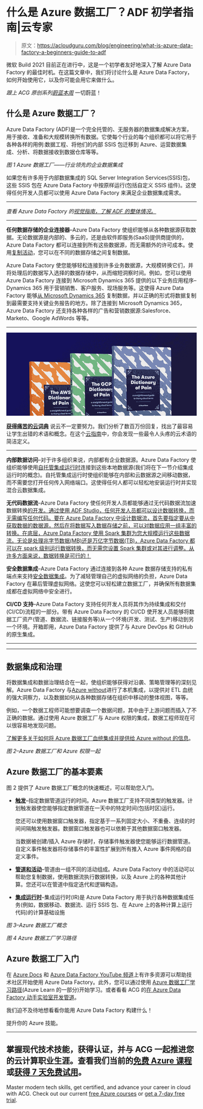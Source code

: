 # 什么是 Azure 数据工厂？ADF 初学者指南|云专家

> 原文：<https://acloudguru.com/blog/engineering/what-is-azure-data-factory-a-beginners-guide-to-adf>

微软 Build 2021 目前正在进行中，这是一个初学者友好地深入了解 Azure Data Factory 的最佳时机。在这篇文章中，我们将讨论什么是 Azure Data Factory，如何开始使用它，以及你可能会用它来做什么。

*跟上 ACG 原创系列[蔚蓝本周](https://acloud.guru/series/azure-this-week)* 一切蔚蓝！

## 什么是 Azure 数据工厂？

Azure Data Factory (ADF)是一个完全托管的、无服务器的数据集成解决方案，用于接收、准备和大规模转换所有数据。它使每个行业的每个组织都可以将它用于各种各样的用例:数据工程、将他们的内部 SSIS 包迁移到 Azure、运营数据集成、分析、将数据接收到数据仓库等等。

*图 1 Azure 数据工厂——行业领先的企业数据集成*

如果您有许多用于内部数据集成的 SQL Server Integration Services(SSIS)包，这些 SSIS 包在 Azure Data Factory 中按原样运行(包括自定义 SSIS 组件)。这使得任何开发人员都可以使用 Azure Data Factory 来满足企业数据集成需求。

* * *

*查看 Azure Data Factory 的[视觉指南，了解 ADF 的整体情况。](https://acloudguru.com/blog/engineering/a-visual-guide-to-azure-data-factory)*

* * *

**任何数据存储的企业连接器**–Azure Data Factory 使组织能够从各种数据源获取数据。无论数据源是内部的、多云的，还是由软件即服务(SaaS)提供商提供的，Azure Data Factory 都可以连接到所有这些数据源，而无需额外的许可成本。使用[复制活动](https://docs.microsoft.com/en-us/azure/data-factory/copy-activity-overview)，您可以在不同的数据存储之间复制数据。

Azure Data Factory 使您能够轻松连接到许多业务数据源，大规模转换它们，并将处理后的数据写入选择的数据存储中，从而缩短洞察时间。例如，您可以使用 Azure Data Factory 连接到 Microsoft Dynamics 365 提供的以下业务应用程序–Dynamics 365 用于营销销售、客户服务、现场服务等。这使得 Azure Data Factory 能够[从 Microsoft Dynamics 365](https://docs.microsoft.com/en-us/azure/data-factory/connector-dynamics-crm-office-365) 复制数据，并以正确的形式将数据复制到最需要支持关键业务报告的地方。除了连接到 Microsoft Dynamics 365，Azure Data Factory 还支持各种各样的广告和营销数据源:Salesforce、Marketo、Google AdWords 等等。

* * *

[![Complete guide to the Cloud and Dictionary ](img/93ebf63b88ab7fbd48705a01952ba688.png)](https://get.acloudguru.com/cloud-dictionary-of-pain)

[**获得痛苦的云词典**](https://get.acloudguru.com/cloud-dictionary-of-pain)
说云不一定要努力。我们分析了数百万份回复，找出了最容易让学生出错的术语和概念。在这个[云指南](https://get.acloudguru.com/cloud-dictionary-of-pain)中，你会发现一些最令人头疼的云术语的简洁定义。

* * *

**内部数据访问**–对于许多组织来说，内部都有企业数据源。Azure Data Factory 使组织能够使用[自托管集成运行时](https://docs.microsoft.com/en-us/azure/data-factory/create-self-hosted-integration-runtime#command-flow-and-data-flow)连接到这些本地数据源(我们将在下一节介绍集成运行时的概念)。自托管集成运行时使组织能够在内部和云数据源之间移动数据，而不需要您打开任何传入网络端口。这使得任何人都可以轻松地安装运行时并实现混合云数据集成。

**无代码数据流**–Azure Data Factory 使任何开发人员都能够通过无代码数据流加速数据转换[的开发。通过使用 ADF Studio，任何开发人员都可以设计数据转换，而无需编写任何代码。要在 Azure Data Factory 中设计数据流，首先要指定要从中获取数据的数据源，然后在将数据写入数据存储之前，可以对数据应用一组丰富的转换。在底层，Azure Data Factory 使用 Spark 集群为您大规模运行这些数据流。无论是处理兆字节数据(MB)还是万亿字节数据(TB)，Azure Data Factory 都可以在 spark 级别运行数据转换，而无需您设置 Spark 集群或对其进行调整。从许多方面来说，数据转换是可行的！](https://docs.microsoft.com/en-us/azure/data-factory/data-flow-create)

**安全数据集成**–Azure Data Factory 通过连接到各种 Azure 数据存储支持的私有端点来支持[安全数据集成](https://docs.microsoft.com/en-us/azure/data-factory/managed-virtual-network-private-endpoint)。为了减轻管理自己的虚拟网络的负担，Azure Data Factory 在幕后管理虚拟网络。这使您可以轻松建立数据工厂，并确保所有数据集成都在虚拟网络中安全进行。

**CI/CD 支持**–Azure Data Factory 支持任何开发人员将其作为持续集成和交付(CI/CD)流程的一部分。带有 Azure Data Factory 的 CI/CD 使开发人员能够将数据工厂资产(管道、数据流、链接服务等)从一个环境(开发、测试、生产)移动到另一个环境。开箱即用，Azure Data Factory 提供了与 Azure DevOps 和 GitHub 的原生集成。

* * *

* * *

## 数据集成和治理

将数据集成和数据治理结合在一起，使组织能够获得对沿袭、策略管理等的深刻见解。Azure Data Factory 与[Azure without](https://azure.microsoft.com/services/purview/)进行了本机集成，以提供对 ETL 血统的强大洞察力，以及数据如何从各种数据存储在组织中移动的整体视图，等等。

例如，一个数据工程师可能想要调查一个数据问题，其中由于上游问题而插入了不正确的数据。通过使用 Azure 数据工厂与 Azure 权限的集成，数据工程师现在可以很容易地发现问题。

[了解更多关于如何将 Azure 数据工厂血统集成并提供给 Azure without 的信息](https://docs.microsoft.com/en-us/azure/data-factory/turorial-push-lineage-to-purview)。

*图 2–Azure 数据工厂和 Azure 权限一起*

## Azure 数据工厂的基本要素

图 2 提供了 Azure 数据工厂概念的快速概述，可以帮助您入门。

*   [**触发**](https://docs.microsoft.com/en-us/azure/data-factory/concepts-pipeline-execution-triggers#trigger-execution)–指定数据管道运行的时间。Azure 数据工厂支持不同类型的触发器。计划触发器使您能够指定数据管道在一天中的特定时间(包括时区)运行。

    您还可以使用数据窗口触发器，指定基于一系列固定大小、不重叠、连续的时间间隔触发触发器。数据窗口触发器也可以依赖于其他数据窗口触发器。

    当数据被创建/插入 Azure 存储时，存储事件触发器使您能够运行数据管道。自定义事件触发器将存储事件的丰富性扩展到所有推入 Azure 事件网格的自定义事件。

*   [**管道和活动**](https://docs.microsoft.com/en-us/azure/data-factory/concepts-pipelines-activities)–管道由一组不同的活动组成。Azure Data Factory 中的活动可以帮助您复制数据，使用数据流执行数据转换，以及 Azure 上的各种其他计算。您还可以在管道中指定迭代和逻辑构造。

*   **[集成运行时](https://docs.microsoft.com/en-us/azure/data-factory/concepts-integration-runtime)**–集成运行时(IR)是 Azure Data Factory 用于执行各种数据集成任务(例如，数据移动、数据流、运行 SSIS 包、在 Azure 上的各种计算上运行代码)的计算基础设施

*图 3–Azure 数据工厂概念*

*图 4 Azure 数据工厂学习路径*

## Azure 数据工厂入门

在 [Azure Docs](https://docs.microsoft.com/en-us/azure/data-factory/) 和 [Azure Data Factory YouTube 频道](https://aka.ms/adfvideos)上有许多资源可以帮助技术社区开始使用 Azure Data Factory。此外，您可以通过使用 [Azure 数据工厂学习路径](http://aka.ms/adf/azurelearn)(Azure Learn 的一部分)开始学习。或者看看 ACG 的[在 Azure Data Factory 动手实验室开发管道](https://acloudguru.com/hands-on-labs/developing-a-pipeline-in-azure-data-factory)。

我们迫不及待地想看看你能用 Azure Data Factory 构建什么！

提升你的 Azure 技能。

* * *

## 掌握现代技术技能，获得认证，并与 ACG 一起推进您的云计算职业生涯。查看我们当前的[免费 Azure 课程](https://acloudguru.com/blog/news/whats-free-at-acg-may-2021)或[获得 7 天免费试用](https://acloudguru.com/pricing)。

Master modern tech skills, get certified, and advance your career in cloud with ACG. Check out our current [free Azure courses](https://acloudguru.com/blog/news/whats-free-at-acg-may-2021) or [get a 7-day free trial](https://acloudguru.com/pricing).